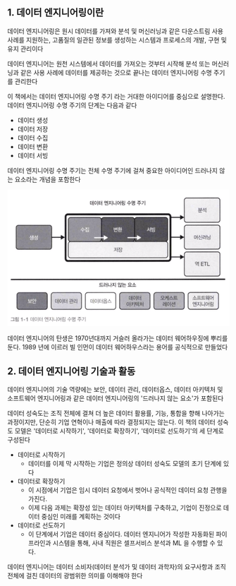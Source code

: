 ## 1. 데이터 엔지니어링이란

데이터 엔지니어링은 원시 데이터를 가져와 분석 및 머신러닝과 같은 다운스트림 사용 사례를 지원하는, 고품질의 일관된 정보를 생성하는 시스템과 프로세스의 개발, 구현 및 유지 관리이다

데이터 엔지니어는 원천 시스템에서 데이터를 가져오는 것부터 시작해 분석 또는 머신러닝과 같은 사용 사례에 데이터를 제공하는 것으로 끝나는 데이터 엔지니어링 수명 주기를 관리한다

이 책에서는 데이터 엔지니어링 수명 주기 라는 거대한 아이디어를 중심으로 설명한다. 데이터 엔지니어링 수명 주기의 단계는 다음과 같다
- 데이터 생성
- 데이터 저장
- 데이터 수집
- 데이터 변환
- 데이터 서빙

데이터 엔지니어링 수명 주기는 전체 수명 주기에 걸쳐 중요한 아이디어인 드러나지 않는 요소라는 개념을 포함한다

![데이터1](../static/견고한데이터엔지니어링/data1.png)

데이터 엔지니어의 탄생은 1970년대까지 거슬러 올라가는 데이터 웨어하우징에 뿌리를 둔다. 1989 년에 이르러 빌 인먼이 데이터 웨어하우스라는 용어를 공식적으로 만들었다

## 2. 데이터 엔지니어링 기술과 활동

데이터 엔지니어의 기술 역량에는 보안, 데이터 관리, 데이터옵스, 데이터 아키텍처 및 소프트웨어 엔지니어링과 같은 데이터 엔지니어링의 '드러나지 않는 요소'가 포함된다

데이터 성숙도는 조직 전체에 결쳐 더 높은 데이터 활용률, 기능, 통합을 향해 나아가는 과정이지만, 단순히 기업 연혁이나 매출에 따라 결정되지는 않는다. 이 책의 데이터 성숙도 모델은 '데이터로 시작하기', '데이터로 확장하기', '데이터로 선도하기'의 세 단계로 구성된다

- 데이터로 시작하기
	- 데이터를 이제 막 시작하는 기업은 정의상 데이터 성숙도 모델의 초기 단계에 있다
- 데이터로 확장하기
	- 이 시점에서 기업은 임시 데이터 요청에서 벗어나 공식적인 데이터 요청 관행을 가진다.
	- 이제 다음 과제는 확장성 있는 데이터 아키텍처를 구축하고, 기업이 진정으로 데이터 중심인 미래를 계획하는 것이다
- 데이터로 선도하기
	- 이 단계에서 기업은 데이터 중심이다. 데이터 엔지니어가 작성한 자동화된 파이프라인과 시스템을 통해, 사내 직원은 셀프서비스 분석과 ML 을 수행할 수 있다.

데이터 엔지니어는 데이터 소비자(데이터 분석가 및 데이터 과학자)의 요구사항과 조직 전체에 걸친 데이터의 광범위한 의미를 이해해야 한다